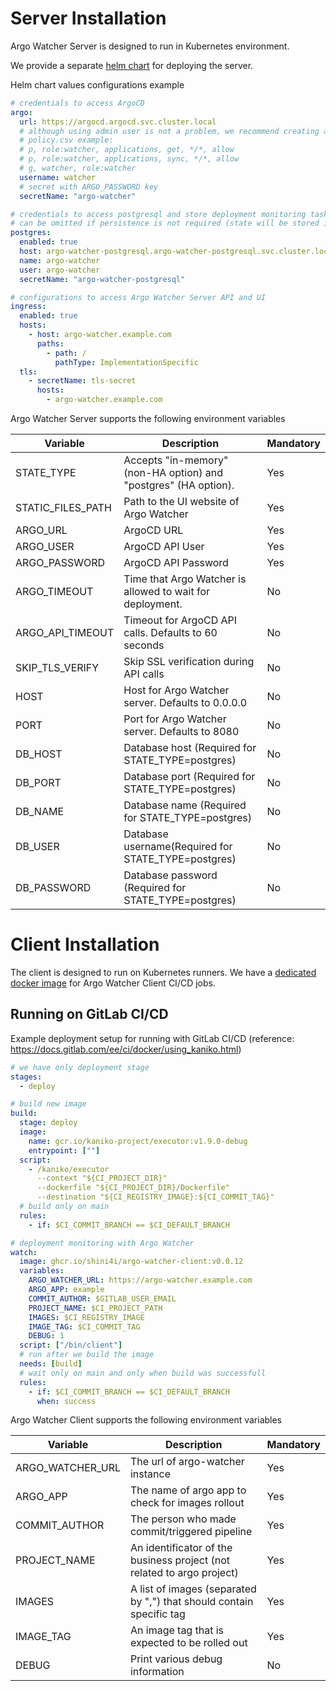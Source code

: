 # Server Installation

Argo Watcher Server is designed to run in Kubernetes environment.

We provide a separate [helm chart](https://artifacthub.io/packages/helm/shini4i/argo-watcher) for deploying the server.

Helm chart values configurations example

```yaml
# credentials to access ArgoCD
argo:
  url: https://argocd.argocd.svc.cluster.local
  # although using admin user is not a problem, we recommend creating a separate user for Argo Watcher
  # policy.csv example:
  # p, role:watcher, applications, get, */*, allow
  # p, role:watcher, applications, sync, */*, allow
  # g, watcher, role:watcher
  username: watcher
  # secret with ARGO_PASSWORD key
  secretName: "argo-watcher"

# credentials to access postgresql and store deployment monitoring tasks
# can be omitted if persistence is not required (state will be stored in memory)
postgres:
  enabled: true
  host: argo-watcher-postgresql.argo-watcher-postgresql.svc.cluster.local
  name: argo-watcher
  user: argo-watcher
  secretName: "argo-watcher-postgresql"

# configurations to access Argo Watcher Server API and UI
ingress:
  enabled: true
  hosts:
    - host: argo-watcher.example.com
      paths:
        - path: /
          pathType: ImplementationSpecific
  tls:
    - secretName: tls-secret
      hosts:
        - argo-watcher.example.com
```

Argo Watcher Server supports the following environment variables

| Variable          | Description                                                     | Mandatory |
|-------------------|-----------------------------------------------------------------|-----------|
| STATE_TYPE        | Accepts "in-memory" (non-HA option) and "postgres" (HA option). | Yes       |
| STATIC_FILES_PATH | Path to the UI website of Argo Watcher                          | Yes       |
| ARGO_URL          | ArgoCD URL                                                      | Yes       |
| ARGO_USER         | ArgoCD API User                                                 | Yes       |
| ARGO_PASSWORD     | ArgoCD API Password                                             | Yes       |
| ARGO_TIMEOUT      | Time that Argo Watcher is allowed to wait for deployment.       | No        |
| ARGO_API_TIMEOUT  | Timeout for ArgoCD API calls. Defaults to 60 seconds            | No        |
| SKIP_TLS_VERIFY   | Skip SSL verification during API calls                          | No        |
| HOST              | Host for Argo Watcher server. Defaults to 0.0.0.0               | No        |
| PORT              | Port for Argo Watcher server. Defaults to 8080                  | No        |
| DB_HOST           | Database host (Required for STATE_TYPE=postgres)                | No        |
| DB_PORT           | Database port (Required for STATE_TYPE=postgres)                | No        |
| DB_NAME           | Database name (Required for STATE_TYPE=postgres)                | No        |
| DB_USER           | Database username(Required for STATE_TYPE=postgres)             | No        |
| DB_PASSWORD       | Database password (Required for STATE_TYPE=postgres)            | No        |


# Client Installation

The client is designed to run on Kubernetes runners. We have a [dedicated docker image](https://ghcr.io/shini4i/argo-watcher-client) for Argo Watcher Client CI/CD jobs.

## Running on GitLab CI/CD

Example deployment setup for running with GitLab CI/CD (reference: https://docs.gitlab.com/ee/ci/docker/using_kaniko.html)

```yaml
# we have only deployment stage
stages:
  - deploy

# build new image
build:
  stage: deploy
  image:
    name: gcr.io/kaniko-project/executor:v1.9.0-debug
    entrypoint: [""]
  script:
    - /kaniko/executor
      --context "${CI_PROJECT_DIR}"
      --dockerfile "${CI_PROJECT_DIR}/Dockerfile"
      --destination "${CI_REGISTRY_IMAGE}:${CI_COMMIT_TAG}"
  # build only on main
  rules:
    - if: $CI_COMMIT_BRANCH == $CI_DEFAULT_BRANCH

# deployment monitoring with Argo Watcher
watch:
  image: ghcr.io/shini4i/argo-watcher-client:v0.0.12
  variables:
    ARGO_WATCHER_URL: https://argo-watcher.example.com
    ARGO_APP: example
    COMMIT_AUTHOR: $GITLAB_USER_EMAIL
    PROJECT_NAME: $CI_PROJECT_PATH
    IMAGES: $CI_REGISTRY_IMAGE
    IMAGE_TAG: $CI_COMMIT_TAG
    DEBUG: 1
  script: ["/bin/client"]
  # run after we build the image
  needs: [build]
  # wait only on main and only when build was successfull
  rules:
    - if: $CI_COMMIT_BRANCH == $CI_DEFAULT_BRANCH
      when: success
```

Argo Watcher Client supports the following environment variables

| Variable         | Description                                                            | Mandatory |
|------------------|------------------------------------------------------------------------|-----------|
| ARGO_WATCHER_URL | The url of argo-watcher instance                                       | Yes       |
| ARGO_APP         | The name of argo app to check for images rollout                       | Yes       |
| COMMIT_AUTHOR    | The person who made commit/triggered pipeline                          | Yes       |
| PROJECT_NAME     | An identificator of the business project (not related to argo project) | Yes       |
| IMAGES           | A list of images (separated by ",") that should contain specific tag   | Yes       |
| IMAGE_TAG        | An image tag that is expected to be rolled out                         | Yes       |
| DEBUG            | Print various debug information                                        | No        |
